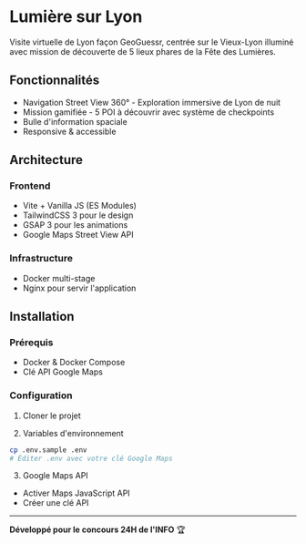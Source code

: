 # Lumière sur Lyon

Visite virtuelle de Lyon façon GeoGuessr, centrée sur le Vieux-Lyon illuminé avec mission de découverte de 5 lieux phares de la Fête des Lumières.

## Fonctionnalités

- Navigation Street View 360° - Exploration immersive de Lyon de nuit
- Mission gamifiée - 5 POI à découvrir avec système de checkpoints
- Bulle d'information spaciale
- Responsive & accessible

## Architecture

### Frontend
- Vite + Vanilla JS (ES Modules)
- TailwindCSS 3 pour le design
- GSAP 3 pour les animations
- Google Maps Street View API

### Infrastructure
- Docker multi-stage
- Nginx pour servir l'application

## Installation

### Prérequis
- Docker & Docker Compose
- Clé API Google Maps

### Configuration

1. Cloner le projet

2. Variables d'environnement
```bash
cp .env.sample .env
# Éditer .env avec votre clé Google Maps
```

3. Google Maps API
- Activer Maps JavaScript API
- Créer une clé API

---

**Développé pour le concours 24H de l'INFO** 🏆
